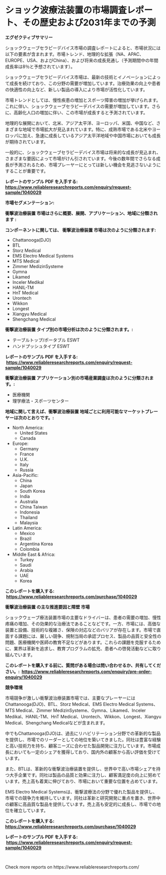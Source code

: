 <p><h1>ショック波療法装置の市場調査レポート、その歴史および2031年までの予測</h1></p><p><strong>エグゼクティブサマリー</strong></p>
<p><p>ショックウェーブセラピーデバイス市場の調査レポートによると、市場状況には以下の要素が含まれます。市場トレンド、地理的な拡張（NA、APAC、EUROPE、USA、およびChina）、および将来の成長見通し（予測期間中の年間成長率は8％と予想されています）。</p><p>ショックウェーブセラピーデバイス市場は、最新の技術とイノベーションによって成長を続けており、この分野の需要が増加しています。治療効果の向上や患者の快適性の向上など、新しい製品の導入により市場が活性化しています。</p><p>市場トレンドとしては、慢性疾患の増加とスポーツ障害の増加が挙げられます。これに伴い、ショックウェーブセラピーデバイスの需要が増加しています。さらに、高齢化人口の増加に伴い、この市場が成長すると予測されています。</p><p>地理的な展開において、北米、アジア太平洋、ヨーロッパ、米国、中国など、さまざまな地域で市場拡大が見込まれています。特に、成熟市場である北米やヨーロッパに加え、急速に成長しているアジア太平洋地域や中国市場においても成長が期待されています。</p><p>一般的に、ショックウェーブセラピーデバイス市場は将来的な成長が見込まれ、さまざまな要因によって市場がけん引されています。今後の数年間でさらなる成長が予測されるため、市場プレーヤーにとっては新しい機会を見逃さないようにすることが重要です。</p></p>
<p><strong>レポートのサンプル PDF を入手する: <a href="https://www.reliableresearchreports.com/enquiry/request-sample/1040029">https://www.reliableresearchreports.com/enquiry/request-sample/1040029</a></strong></p>
<p><strong>市場セグメンテーション:</strong></p>
<p><strong> 衝撃波治療装置 市場はさらに概要、展開、アプリケーション、地域に分類されます :</strong></p>
<p><strong>コンポーネントに関しては、 衝撃波治療装置 市場は次のように分類されます: &nbsp;</strong></p>
<p><ul><li>Chattanooga(DJO)</li><li>BTL</li><li>Storz Medical</li><li>EMS Electro Medical Systems</li><li>MTS Medical</li><li>Zimmer MedizinSysteme</li><li>Gymna</li><li>Likamed</li><li>Inceler Medikal</li><li>HANIL-TM</li><li>HnT Medical</li><li>Urontech</li><li>Wikkon</li><li>Longest</li><li>Xiangyu Medical</li><li>Shengchang Medical</li></ul></p>
<p><strong> 衝撃波治療装置 タイプ別の市場分析は次のように分類されます。:</strong></p>
<p><ul><li>テーブルトップ/ポータブル ESWT</li><li>ハンドプッシュタイプ ESWT</li></ul></p>
<p><strong>レポートのサンプル PDF を入手する: &nbsp;<a href="https://www.reliableresearchreports.com/enquiry/request-sample/1040029">https://www.reliableresearchreports.com/enquiry/request-sample/1040029</a></strong></p>
<p><strong> 衝撃波治療装置 アプリケーション別の市場産業調査は次のように分類されます。:</strong></p>
<p><ul><li>医療機関</li><li>理学療法・スポーツセンター</li></ul></p>
<p><strong>地域に関して言えば、衝撃波治療装置 地域ごとに利用可能なマーケットプレーヤーは次のとおりです。:</strong></p>
<p><ul>
    <li>
        North America:
        <ul>
            <li>United States</li>
            <li>Canada</li>
        </ul>
    </li>
    <li>
        Europe:
        <ul>
            <li>Germany</li>
            <li>France</li>
            <li>U.K.</li>
            <li>Italy</li>
            <li>Russia</li>
        </ul>
    </li>
    <li>
        Asia-Pacific:
        <ul>
            <li>China</li>
            <li>Japan</li>
            <li>South Korea</li>
            <li>India</li>
            <li>Australia</li>
            <li>China Taiwan</li>
            <li>Indonesia</li>
            <li>Thailand</li>
            <li>Malaysia</li>
        </ul>
    </li>
    <li>
        Latin America:
        <ul>
            <li>Mexico</li>
            <li>Brazil</li>
            <li>Argentina Korea</li>
            <li>Colombia</li>
        </ul>
    </li>
    <li>
        Middle East & Africa:
        <ul>
            <li>Turkey</li>
            <li>Saudi</li>
            <li>Arabia</li>
            <li>UAE</li>
            <li>Korea</li>
        </ul>
    </li>
    </ul></p>
<p><strong>このレポートを購入する: &nbsp;<a href="https://www.reliableresearchreports.com/purchase/1040029">https://www.reliableresearchreports.com/purchase/1040029</a></strong></p>
<p><strong>衝撃波治療装置 の主な推進要因と障壁 市場</strong></p>
<p><p>ショックウェーブ療法装置市場の主要なドライバーは、患者の需要の増加、慢性疼痛の増加、その効果的な治療法であることなどです。一方、市場には、高価な装置と設備、技術的な複雑さ、保険の対応などのバリアが存在します。市場で直面する課題には、厳しい競争、規制当局の承認プロセス、製品の品質と安全性の問題、医療機関や医師の教育不足などがあります。これらの課題を克服するために、業界は革新を追求し、教育プログラムの拡充、患者への啓発活動などに取り組んでいます。</p></p>
<p><strong>このレポートを購入する前に、質問がある場合は問い合わせるか、共有してください。:&nbsp; <a href="https://www.reliableresearchreports.com/enquiry/pre-order-enquiry/1040029">https://www.reliableresearchreports.com/enquiry/pre-order-enquiry/1040029</a></strong></p>
<p><strong>競争環境</strong></p>
<p><p>市場競争が激しい衝撃波治療装置市場では、主要なプレーヤーにはChattanooga(DJO)、BTL、Storz Medical、EMS Electro Medical Systems、MTS Medical、Zimmer MedizinSysteme、Gymna、Likamed、Inceler Medikal、HANIL-TM、HnT Medical、Urontech、Wikkon、Longest、Xiangyu Medical、Shengchang Medicalなどが含まれます。</p><p>中でもChattanooga(DJO)は、過去にリハビリテーション分野での革新的な製品を提供し、市場でのリーダーとしての地位を築いてきました。同社は豊富な経験と高い技術力を持ち、顧客ニーズに合わせた製品開発に注力しています。市場成長においても一定のシェアを獲得しており、国内外の顧客から高い評価を受けています。</p><p>また、BTLは、革新的な衝撃波治療装置を提供し、世界中で高い市場シェアを持つ大手企業です。同社は製品の品質と効果に注力し、顧客満足度の向上に努めています。売上高も着実に伸びており、市場において重要な位置を占めています。</p><p>EMS Electro Medical Systemsは、衝撃波療法の分野で優れた製品を提供し、市場での競争力を維持しています。同社は革新と研究開発に重点を置き、世界中の顧客に高品質な製品を提供しています。売上高も安定的に成長し、市場での地位を確立しています。</p></p>
<p><strong>このレポートを購入する: &nbsp; <a href="https://www.reliableresearchreports.com/purchase/1040029">https://www.reliableresearchreports.com/purchase/1040029</a></strong></p>
<p><strong>レポートのサンプル PDF を入手する: &nbsp;<a href="https://www.reliableresearchreports.com/enquiry/request-sample/1040029">https://www.reliableresearchreports.com/enquiry/request-sample/1040029</a></strong><strong></strong></p>
<p>&nbsp;</p>
<p>Check more reports on https://www.reliableresearchreports.com/</p>